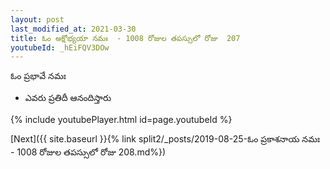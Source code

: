 ```yaml
---
layout: post
last_modified_at: 2021-03-30
title: ఓం అక్షోభ్యయా నమః  - 1008 రోజుల తపస్సులో రోజు  207
youtubeId: _hEiFQV3DOw
---
```

 
 
 ఓం ప్రభావే నమః  
 
 -  ఎవరు ప్రతిదీ ఆనందిస్తారు 
 
  
 
  
 
 
 
 
 
 


{% include youtubePlayer.html id=page.youtubeId %}
 
[Next]({{ site.baseurl }}{% link  split2/_posts/2019-08-25-ఓం ప్రకాశనాయ నమః  - 1008 రోజుల తపస్సులో రోజు  208.md%})
 
